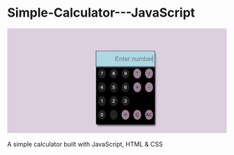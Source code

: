 # Simple-Calculator---JavaScript

![GitHub Logo](https://github.com/steffny1/Simple-Calculator---JavaScript/blob/master/sample.PNG)

A simple calculator built with JavaScript, HTML & CSS
